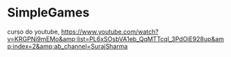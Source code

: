 # SimpleGames
curso do youtube, https://www.youtube.com/watch?v=KRGPNi9mEMo&amp;list=PL6xSOsbVA1eb_QqMTTcql_3PdOiE928up&amp;index=2&amp;ab_channel=SurajSharma
